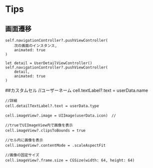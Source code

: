 Tips
===============

## 画面遷移

```
self.navigationController?.pushViewController(
	次の画面のインスタンス,
	animated: true
)
```

```
let detail = UserDetailViewController()
self.navigationController?.pushViewController(
	detail,
	animated: true
)
```

##カスタムセル
	//ユーザーネーム
	cell.textLabel?.text = userData.name　
	
	//詳細
	cell.detailTextLabel?.text = userData.type　
	
    cell.imageView?.image = UIImage(userData.icon)　//
    
    //trueでUIImageView内で画像を表示
    cell.imageView?.clipsToBounds = true　
    
    //セル内に画像を表示  
    cell.imageView?.contentMode = .scaleAspectFit　    
    
    //画像の固定サイズ
    cell.imageView?.frame.size = CGSize(width: 64, height: 64)　
